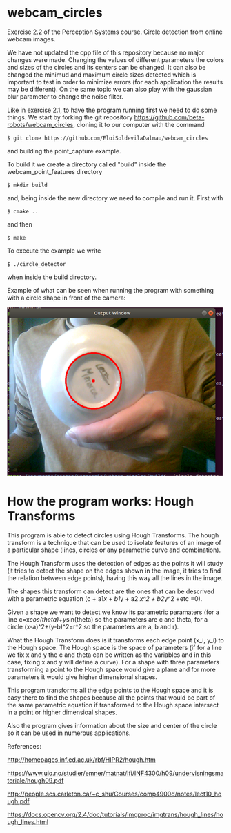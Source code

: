 # webcam_circles

Exercise 2.2 of the Perception Systems course. Circle detection from online webcam images.

We have not updated the cpp file of this repository because no major changes were made. Changing the values of different parameters the colors and sizes of the circles and its centers can be changed. It can also be changed the minimud and maximum circle sizes detected which is important to test in order to minimize errors (for each application the results may be different). On the same topic we can also play with the gaussian blur parameter to change the noise filter.

Like in exercise 2.1, to have the program running first we need to do some things. We start by forking the git repository https://github.com/beta-robots/webcam_circles, cloning it to our computer with the command

    $ git clone https://github.com/EloiSoldevilaDalmau/webcam_circles
and building the point_capture example.

To build it we create a directory called "build" inside the webcam_point_features directory

    $ mkdir build
and, being inside the new directory we need to compile and run it. First with

    $ cmake .. 
and then

    $ make 
To execute the example we write

    $ ./circle_detector
when inside the build directory.


Example of what can be seen when running the program with something with a circle shape in front of the camera:

<img src="images/circle_detector_1.png" width="500">


# How the program works: Hough Transforms

This program is able to detect circles using Hough Transforms. The hough transform is a technique that can be used to isolate features of an image of a particular shape (lines, circles or any parametric curve and combination).

The Hough Transform uses the detection of edges as the points it will study (it tries to detect the shape on the edges shown in the image, it tries to find the relation between edge points), having this way all the lines in the image. 

The shapes this transform can detect are the ones that can be descrived with a parametric equation (c + a1*x + b1*y + a2 *x^2 + b2*y^2 +etc =0).

Given a shape we want to detect we know its parametric paramaters (for a line c=x*cos(theta)+y*sin(theta) so the parameters are c and theta, for a circle (x-a)^2+(y-b)^2=r^2 so the parameters are a, b and r). 

What the Hough Transform does is it transforms each edge point (x_i, y_i) to the Hough space. The Hough space is the space of parameters (if for a line we fix x and y the c and theta can be written as the variables and in this case, fixing x and y will define a curve). For a shape with three parameters transforming a point to the Hough space would give a plane and for more parameters it would give higher dimensional shapes.

This program transforms all the edge points to the Hough space and it is easy there to find the shapes because all the points that would be part of the same parametric equation if transformed to the Hough space intersect in a point or higher dimensioal shapes.


Also the program gives information about the size and center of the circle so it can be used in numerous applications.

References:

http://homepages.inf.ed.ac.uk/rbf/HIPR2/hough.htm

https://www.uio.no/studier/emner/matnat/ifi/INF4300/h09/undervisningsmateriale/hough09.pdf

http://people.scs.carleton.ca/~c_shu/Courses/comp4900d/notes/lect10_hough.pdf

https://docs.opencv.org/2.4/doc/tutorials/imgproc/imgtrans/hough_lines/hough_lines.html
